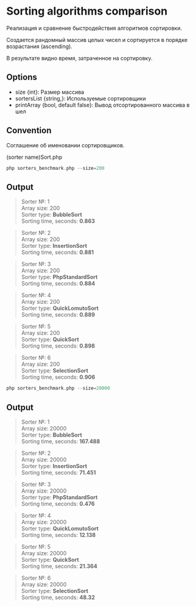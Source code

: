 # Sorting algorithms comparison

Реализация и сравнение быстродействия алгоритмов сортировки.

Создается рандомный массив целых чисел и сортируется в порядке возрастания 
(ascending).

В результате видно время, затраченное на сортировку.

## Options

- size {int}: Размер массива 
- sortersList {string,}: Используемые сортировщики
- printArray {bool, default false}: Вывод отсортированного массива в шел

## Convention

Соглашение об именовании сортировщиков.

(sorter name)Sort.php


```php
php sorters_benchmark.php --size=200 
```

## Output

>Sorter №: 1\
>Array size: 200\
>Sorter type: **BubbleSort**\
>Sorting time, seconds: **0.863**

>Sorter №: 2\
>Array size: 200\
>Sorter type: **InsertionSort**\
>Sorting time, seconds: **0.881**

>Sorter №: 3\
>Array size: 200\
>Sorter type: **PhpStandardSort**\
>Sorting time, seconds: **0.884**

>Sorter №: 4\
>Array size: 200\
>Sorter type: **QuickLomutoSort**\
>Sorting time, seconds: **0.889**

>Sorter №: 5\
>Array size: 200\
>Sorter type: **QuickSort**\
>Sorting time, seconds: **0.898**

>Sorter №: 6\
>Array size: 200\
>Sorter type: **SelectionSort**\
>Sorting time, seconds: **0.906**

```php
php sorters_benchmark.php --size=20000 
```

## Output

>Sorter №: 1\
>Array size: 20000\
>Sorter type: **BubbleSort**\
>Sorting time, seconds: **167.488**

>Sorter №: 2\
>Array size: 20000\
>Sorter type: **InsertionSort**\
>Sorting time, seconds: **71.451**

>Sorter №: 3\
>Array size: 20000\
>Sorter type: **PhpStandardSort**\
>Sorting time, seconds: **0.476**

>Sorter №: 4\
>Array size: 20000\
>Sorter type: **QuickLomutoSort**\
>Sorting time, seconds: **12.138**

>Sorter №: 5\
>Array size: 20000\
>Sorter type: **QuickSort**\
>Sorting time, seconds: **21.364**

>Sorter №: 6\
>Array size: 20000\
>Sorter type: **SelectionSort**\
>Sorting time, seconds: **48.32**
